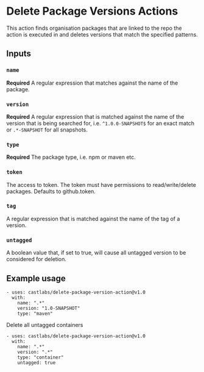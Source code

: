 # Delete Package Versions Actions

This action finds organisation packages that are linked to the 
repo the action is executed in and deletes versions that match the 
specified patterns.

## Inputs

### `name`

**Required** A regular expression that matches against the name of the
package.

### `version`

**Required** A regular expression that is matched against the name of the
version that is being searched for, i.e. `^1.0.0-SNAPSHOT$` for an exact match
or `.*-SNAPSHOT` for all snapshots.

### `type`

**Required** The package type, i.e. npm or maven etc.

### `token`

The access to token. The token must have permissions to read/write/delete 
packages. Defaults to github.token.

### `tag`

A regular expression that is matched against the name of the tag of a version.

### `untagged`

A boolean value that, if set to true, will cause all untagged version to be considered
for deletion.

## Example usage

```
- uses: castlabs/delete-package-version-action@v1.0
  with:
    name: ".*"
    version: "1.0-SNAPSHOT"
    type: "maven"
```

Delete all untagged containers
```
- uses: castlabs/delete-package-version-action@v1.0
  with:
    name: ".*"
    version: ".*"
    type: "container"
    untagged: true
```
